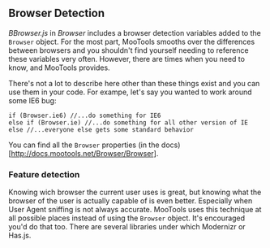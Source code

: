 Browser Detection
-----------------

*BBrowser.js* in *Browser* includes a browser detection variables added to the `Browser` object. For the most part, MooTools smooths over the differences between browsers and you shouldn't find yourself needing to reference these variables very often. However, there are times when you need to know, and MooTools provides.

There's not a lot to describe here other than these things exist and you can use them in your code. For exampe, let's say you wanted to work around some IE6 bug:

	if (Browser.ie6) //...do something for IE6
	else if (Browser.ie) //...do something for all other version of IE
	else //...everyone else gets some standard behavior

You can find all the `Browser` properties (in the docs)[http://docs.mootools.net/Browser/Browser].

### Feature detection

Knowing wich browser the current user uses is great, but knowing what the browser of the user is actually capable of is even better. Especially when User Agent sniffing is not always accurate. MooTools uses this technique at all possible places instead of using the `Browser` object. It's encouraged you'd do that too. There are several libraries under which Modernizr or Has.js.
